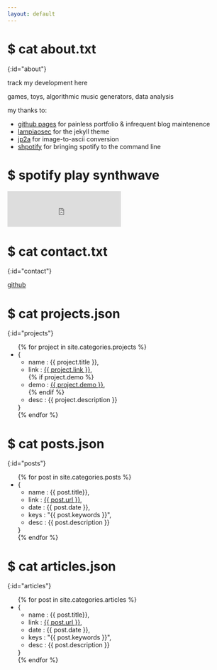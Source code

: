 ```yaml
---
layout: default
---
```



# $ cat about.txt
{:id="about"}

track my development here

games, toys, algorithmic music generators, data analysis

my thanks to:
<ul>
  <li><a href="https://pages.github.com">github pages</a> for painless portfolio & infrequent blog maintenence</li>
  <li><a href="https://lampiaosec.github.io">lampiaosec</a> for the jekyll theme</li>
  <li><a href="https://csl.name/jp2a/">jp2a</a> for image-to-ascii conversion</li>
  <li><a href="https://github.com/hnarayanan/shpotify">shpotify</a> for bringing spotify to the command line</li>
</ul>

# $ spotify play synthwave 
<iframe src="https://embed.spotify.com/?uri=spotify%3Auser%3Adj.jrkface%3Aplaylist%3A0HhLpehIcYpXYDCJ3CFeAN" width="256" height="80" frameborder="0" allowtransparency="true"></iframe>

# $ cat contact.txt
{:id="contact"}

<a href="https://github.com/cha-duh">github</a>

# $ cat projects.json
{:id="projects"}

<ul>
{% for project in site.categories.projects %}
  <li>{
    <ul>
      <li>name : {{ project.title }},</li>
      <li>link : <a href="{{ project.link }}">{{ project.link }}</a>,</li>
      {% if project.demo %}
      <li>demo : <a href="{{ project.demo }}">{{ project.demo }}</a>,</li>
      {% endif %}
      <li>desc : {{ project.description }}</li>
    </ul>
  }</li>
{% endfor %}
</ul>

# $ cat posts.json
{:id="posts"}

<ul>
  {% for post in site.categories.posts %}
    <li>{
      <ul>
        <li>name : {{ post.title}},</li> 
        <li>link : <a href="{{ post.url }}">{{ post.url }},</a></li>
        <li>date : {{ post.date }},</li>
        <li>keys : "{{ post.keywords }}",</li>
        <li>desc : {{ post.description }}</li>
      </ul>
    }</li>
  {% endfor %}
</ul>

# $ cat articles.json
{:id="articles"}

<ul>
  {% for post in site.categories.articles %}
    <li>{
      <ul>
        <li>name : {{ post.title}},</li> 
        <li>link : <a href="{{ post.url }}">{{ post.url }}</a>,</li>
        <li>date : {{ post.date }},</li>
        <li>keys : "{{ post.keywords }}",</li>
        <li>desc : {{ post.description }}</li>
      </ul>
    }</li>
  {% endfor %}
</ul>
